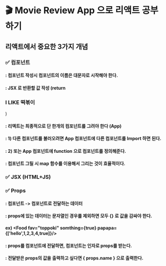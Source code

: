# 🎬 Movie Review App 으로 리액트 공부하기

## 리액트에서 중요한 3가지 개념
### ✅ 컴포넌트
#### : 컴포넌트 작성시 컴포넌트의 이름은 대문자로 시작해야 한다.
#### : JSX 로 반환할 값 작성 (return <h3>I LIKE 떡볶이</h3>) 
#### : 리액트는 최종적으로 단 한개의 컴포넌트를 그려야 한다 (App)
#### : 1) 다른 컴포넌트를 불러오려면 App 컴포넌트에 다른 컴포넌트를 Import 하면 된다.
#### : 2) 또는 App 컴포넌트에 function 으로 컴포넌트를 정의해준다.
#### : 컴포넌트 그릴 시 map 함수를 이용해서 그리는 것이 효율적이다.
### ✅ JSX (HTML+JS)
### ✅ Props
#### : 컴포넌트 -> 컴포넌트로 전달하는 데이터
#### : props에 있는 데이터는 문자열인 경우를 제외하면 모두 {} 로 값을 감싸야 한다.
#### ex) <Food fav="toppoki" somthing={true} papapa={['hello',1,2,3,4,true]}/>
#### : props를 컴포넌트에 전달하면, 컴포넌트는 인자로 props를 받는다.
#### : 전달받은 props의 값을 출력하고 싶다면 { props.name } 으로 출력한다.